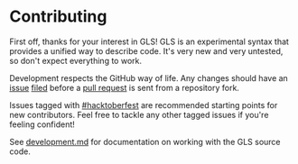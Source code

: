 # Contributing

First off, thanks for your interest in GLS!
GLS is an experimental syntax that provides a unified way to describe code.
It's very new and very untested, so don't expect everything to work.

Development respects the GitHub way of life.
Any changes should have an [issue](https://github.com/general-language-syntax/issues) [filed](https://github.com/general-language-syntax/issues/new) before a [pull request](https://github.com/general-language-syntax/pulls) is sent from a repository fork.

Issues tagged with [#hacktoberfest](https://github.com/general-language-syntax/GLS/labels/hacktoberfest) are recommended starting points for new contributors.
Feel free to tackle any other tagged issues if you're feeling confident!

See [development.md](https://github.com/general-language-syntax/GLS/blob/master/docs/development.md) for documentation on working with the GLS source code.
